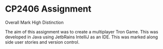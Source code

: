 # CP2406 Assignment
Overall Mark High Distinction

The aim of this assignment was to create a multiplayer Tron Game. This was developed in Java using JetbRains IntelliJ as an IDE. This was marked along side user stories and version control.
